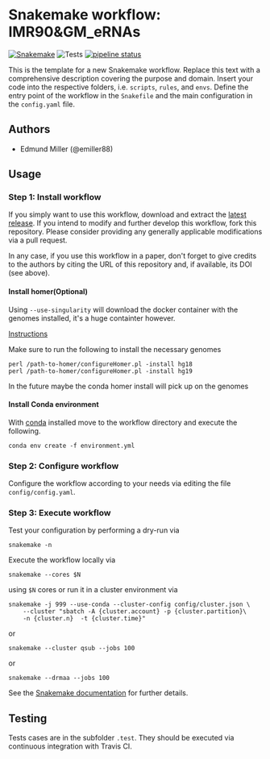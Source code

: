 # Snakemake workflow: IMR90&GM_eRNAs

[![Snakemake](https://img.shields.io/badge/snakemake-≥3.12.0-brightgreen.svg)](https://snakemake.bitbucket.io)
![Tests](https://github.com/Emiller88/eRNA-GRO-Seq/workflows/Tests/badge.svg)
[![pipeline status](https://gitlab.com/functional-genomics/analysis/eRNA-GRO-Seq/badges/develop/pipeline.svg)](https://gitlab.com/functional-genomics/analysis/eRNA-GRO-Seq/commits/develop)

This is the template for a new Snakemake workflow. Replace this text with a comprehensive description covering the purpose and domain.
Insert your code into the respective folders, i.e. `scripts`, `rules`, and `envs`. Define the entry point of the workflow in the `Snakefile` and the main configuration in the `config.yaml` file.

## Authors

-   Edmund Miller (@emiller88)

## Usage

### Step 1: Install workflow

If you simply want to use this workflow, download and extract the [latest release](https://github.com/emiller88/eRNA-GRO-Seq/releases).
If you intend to modify and further develop this workflow, fork this repository. Please consider providing any generally applicable modifications via a pull request.

In any case, if you use this workflow in a paper, don't forget to give credits to the authors by citing the URL of this repository and, if available, its DOI (see above).

#### Install homer(Optional)

Using `--use-singularity` will download the docker container with the genomes
installed, it's a huge containter however.

[Instructions](http://homer.ucsd.edu/homer/introduction/install.html)

Make sure to run the following to install the necessary genomes

```shell
perl /path-to-homer/configureHomer.pl -install hg18
perl /path-to-homer/configureHomer.pl -install hg19
```

In the future maybe the conda homer install will pick up on the genomes

#### Install Conda environment

With [conda](https://conda.io/en/latest/miniconda.html) installed move to the
workflow directory and execute the following.

```shell
conda env create -f environment.yml
```

### Step 2: Configure workflow

Configure the workflow according to your needs via editing the file `config/config.yaml`.

### Step 3: Execute workflow

Test your configuration by performing a dry-run via

    snakemake -n

Execute the workflow locally via

    snakemake --cores $N

using `$N` cores or run it in a cluster environment via

    snakemake -j 999 --use-conda --cluster-config config/cluster.json \
        --cluster "sbatch -A {cluster.account} -p {cluster.partition}\
        -n {cluster.n}  -t {cluster.time}"

or

    snakemake --cluster qsub --jobs 100

or

    snakemake --drmaa --jobs 100

See the [Snakemake documentation](https://snakemake.readthedocs.io) for further details.

## Testing

Tests cases are in the subfolder `.test`. They should be executed via continuous integration with Travis CI.
